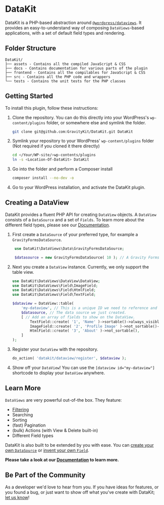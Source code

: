 # DataKit

DataKit is a PHP-based abstraction
around [`@wordpress/dataviews`](https://developer.wordpress.org/block-editor/reference-guides/packages/packages-dataviews/).
It provides an easy-to-understand way of composing `DataViews`-based applications, with a set of default field types and
rendering.

## Folder Structure

```
DataKit/
├── assets - Contains all the compiled JavaScript & CSS
├── docs - Contains documentation for various parts of the plugin
├── frontend - Contains all the compilables for JavaScript & CSS
├── src - Contains all the PHP code and wrappers
└── tests - Contains the unit tests for the PHP classes
```

## Getting Started

To install this plugin, follow these instructions:

1. Clone the repository. You can do this directly into your WordPress's `wp-content/plugins`
   folder, or somewhere else and symlink the folder.

    ```bash
    git clone git@github.com:GravityKit/DataKit.git DataKit
    ```

2. Symlink your repository to your WordPress' `wp-content/plugins` folder (Not required if you cloned it there directly)

   ```bash
   cd </Your/WP-site/>wp-contents/plugins 
   ln -s <Location-Of-DataKit> DataKit
   ```

3. Go into the folder and perform a Composer install
   ```bash
   composer install --no-dev -o
   ```

4. Go to your WordPress installation, and activate the DataKit plugin.

## Creating a DataView

DataKit provides a fluent PHP API for creating `DataView` objects. A `DataView` consists of a `DataSource` and a set of
`Fields`. To learn more about the different field types, please see our [Documentation](docs).

1. First create a `DataSource` of your preferred type, for example a `GravityFormsDataSource`.
   ```php
    use DataKit\DataViews\Data\GravityFormsDataSource;
   
    $datasource = new GravityFormsDataSource( 10 ); // A Gravity Forms data source for form ID 10. 
    ```
2. Next you create a `DataView` instance. Currently, we only support the table view.
    ```php
    use DataKit\DataViews\DataView\DataView;
    use DataKit\DataViews\Field\ImageField;
    use DataKit\DataViews\Field\HtmlField;
    use DataKit\DataViews\Field\TextField;

    $dataview = DataView::table(
        'my-dataview', // This is a unique ID we need to reference and differentiate the DataView.
        $datasource, // The data source we just created.
        [ // Add an array of fields to show on the DataView.
            TextField::create( '1', 'Name' )->sortable()->always_visible(),
            ImageField::create( '2', 'Profile Image' )->not_sortable()->alt( 'Profile picture' ),
            HtmlField::create( '3', 'About' )->not_sortable(),
        ]
    );
    ```
3. Register your `DataView` with the repository.
    ```php
    do_action( 'datakit/dataview/register', $dataview );
    ```
4. Show off your `DataView`! You can use the `[dataview id="my-dataview"]` shortcode to display your `DataView` anywhere.

## Learn More

`DataViews` are very powerful out-of-the box. They feature:

- [Filtering](docs/Fields/20-enum-field.md#filtering)
- Searching
- Sorting
- (fast) Pagination
- (bulk) Actions (with View & Delete built-in)
- Different Field types

DataKit is also built to be extended by you with ease. You can [create your own `DataSource`](https://github.com/GravityKit/DataKit/blob/main/docs/Data-sources/10-create-a-data-source.md) or [invent your own `Field`](https://github.com/GravityKit/DataKit/blob/main/docs/Fields/10-using-fields.md).

**Please take a look at our [Documentation](docs) to learn more.**

## Be Part of the Community

As a developer we'd love to hear from you. If you have ideas for features, or you found a bug, or just want to show off
what you've create with DataKit; [let us know](https://github.com/GravityKit/DataKit/discussions)!
